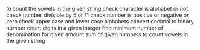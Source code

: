 to count the vowels in the given string
check character is alphabet or not
check number divisible by 5 or 11
check number is positive or negative or zero
check upper case and lower case alphabets
convert decimal to binary number
count digits in a given integer
find minimum number of denomination for given amount
sum of given numbers
to count vowels in the given string
